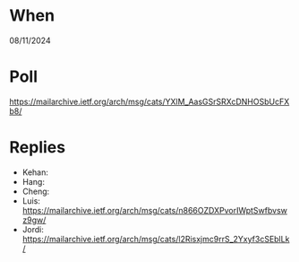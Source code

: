 # When

08/11/2024

# Poll

https://mailarchive.ietf.org/arch/msg/cats/YXlM_AasGSrSRXcDNHOSbUcFXb8/

# Replies

* Kehan:
* Hang:
* Cheng: 
* Luis: https://mailarchive.ietf.org/arch/msg/cats/n866OZDXPvorIWptSwfbvswz9gw/ 
* Jordi: https://mailarchive.ietf.org/arch/msg/cats/l2Risxjmc9rrS_2Yxyf3cSEblLk/
